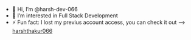- 👋 Hi, I’m @harsh-dev-066
- 👀 I’m interested in Full Stack Development
- ⚡ Fun fact: I lost my previus account access, you can check it out --> [harshthakur066](https://github.com/harshthakur066)

<!---
harsh-dev-066/harsh-dev-066 is a ✨ special ✨ repository because its `README.md` (this file) appears on your GitHub profile.
You can click the Preview link to take a look at your changes.
--->
